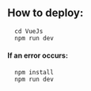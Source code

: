 ## How to deploy:
```
  cd VueJs
  npm run dev
```

#### If an error occurs:
```
  npm install
  npm run dev
```
